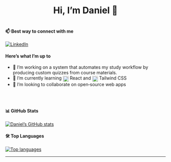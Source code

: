 <h1 align="center">Hi, I’m Daniel 👋</h1>

<div style="display: flex; flex-wrap: wrap; gap: 2rem;">

  <!-- Left column -->
  <div style="flex: 1; min-width: 240px;">
  
  #### 📫 Best way to connect with me  
  [![LinkedIn][linkedin-shield]][linkedin-url]
  
  #### Here’s what I’m up to
  - 🔭 I’m working on a system that automates my study workflow by producing custom quizzes from course materials.
  - 🌱 I’m currently learning <img align="absmiddle" height="18" width="18" src="https://cdn.simpleicons.org/react/[#61DAFB]" alt="React"/> React and <img align="absmiddle" height="18" width="18" src="https://cdn.simpleicons.org/tailwindcss/[#06B6D4]" alt="Tailwind CSS"/> Tailwind CSS  
  - 👯 I’m looking to collaborate on open‑source web apps

  </div>

  <!-- Right column -->
  <div style="flex: 1; min-width: 240px;">

  #### 📊 GitHub Stats  
  <a href="https://github.com/ddiliberto123">
    <img src="https://github-readme-stats-mu-khaki-96.vercel.app/api?username=ddiliberto123&show_icons=true&theme=radical" alt="Daniel’s GitHub stats" />
  </a>

  <br/>

  #### 🛠 Top Languages  
  <a href="https://github.com/ddiliberto123">
    <img src="https://github-readme-stats-mu-khaki-96.vercel.app/api/top-langs/?username=ddiliberto123&layout=compact&theme=radical" alt="Top languages" />
  </a>

  </div>

</div>

---

[linkedin-shield]: https://img.shields.io/badge/LinkedIn-Connect-blue?logo=linkedin&logoColor=white&style=for-the-badge  
[linkedin-url]:   https://www.linkedin.com/in/ddiliberto123/  
